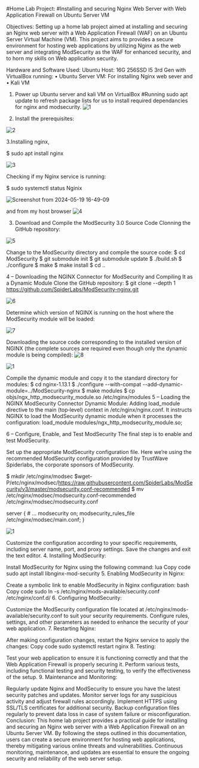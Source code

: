 #Home Lab Project: 
#Installing and securing Nginx Web Server with Web Application Firewall on Ubuntu Server VM

Objectives:
Setting up a home lab project aimed at installing and securing an Nginx web server with a Web Application Firewall (WAF) on an Ubuntu Server Virtual Machine (VM). This project aims to provides a secure environment for hosting web applications by utilizing Nginx as the web server and integrating ModSecurity as the WAF for enhanced security, and to horn my skills on Web application security.

Hardware and Software Used:
Ubuntu Host: 16G 256SSD I5 3rd Gen with VirtualBox running:
    • Ubuntu Server VM: For installing Nginx web sever and 
    • Kali VM


1. Power up Ubuntu server and kali VM on VirtualBox
#Running sudo apt update to refresh package lists for us to install required dependancies for nginx and modsecurity.
![1](https://github.com/Silvan254/Configuring-and-Securing-NGINX-Web-Server-with-Modsecurity-WAF-Web-application-Firewall-/assets/65334897/b9b81701-657a-4fd2-9e89-c099cf9faf7d)


2. Install the prerequisites:

   
![2](https://github.com/Silvan254/Configuring-and-Securing-NGINX-Web-Server-with-Modsecurity-WAF-Web-application-Firewall-/assets/65334897/5f9dc224-0bab-4210-abeb-bbe1891ac299)



3.Installing nginx, 

$ sudo apt install nginx

![3](https://github.com/Silvan254/Configuring-and-Securing-NGINX-Web-Server-with-Modsecurity-WAF-Web-application-Firewall-/assets/65334897/51aac9cd-479a-4901-ae8c-0b74cd25fae0)

Checking if my Nginx service is running:

$ sudo systemctl status Nginix

![Screenshot from 2024-05-19 16-49-09](https://github.com/Silvan254/Configuring-and-Securing-NGINX-Web-Server-with-Modsecurity-WAF-Web-application-Firewall-/assets/65334897/95154996-6a0b-4800-ac6c-b12822e2ee94)



and from my host browser
![4](https://github.com/Silvan254/Configuring-and-Securing-NGINX-Web-Server-with-Modsecurity-WAF-Web-application-Firewall-/assets/65334897/725c0e38-91af-4d3d-ad2f-4976bb2fd395)

3. Download and Compile the ModSecurity 3.0 Source Code
Clonning the GitHub repository:

![5](https://github.com/Silvan254/Configuring-and-Securing-NGINX-Web-Server-with-Modsecurity-WAF-Web-application-Firewall-/assets/65334897/611cc8c9-da19-4284-aaf3-7c8d143fa03e)


Change to the ModSecurity directory and compile the source code:
$ cd ModSecurity
$ git submodule init
$ git submodule update
$ ./build.sh
$ ./configure
$ make
$ make install
$ cd ..



4 – Downloading the NGINX Connector for ModSecurity and Compiling It as a Dynamic Module
Clone the GitHub repository:
$ git clone --depth 1 https://github.com/SpiderLabs/ModSecurity-nginx.git

![6](https://github.com/Silvan254/Configuring-and-Securing-NGINX-Web-Server-with-Modsecurity-WAF-Web-application-Firewall-/assets/65334897/877fdac5-d1a0-4ecd-8b2c-571870160982)

Determine which version of NGINX is running on the host where the ModSecurity module will be loaded:

![7](https://github.com/Silvan254/Configuring-and-Securing-NGINX-Web-Server-with-Modsecurity-WAF-Web-application-Firewall-/assets/65334897/7df3ef52-9b6c-406e-ba32-341f50072274)


Downloading the source code corresponding to the installed version of NGINX (the complete 
sources are required even though only the dynamic module is being compiled):
![8](https://github.com/Silvan254/Configuring-and-Securing-NGINX-Web-Server-with-Modsecurity-WAF-Web-application-Firewall-/assets/65334897/f4f717ec-14ac-4664-be87-3339ea8a0e33)

![1](https://github.com/Silvan254/Configuring-and-Securing-NGINX-Web-Server-with-Modsecurity-WAF-Web-application-Firewall-/assets/65334897/77abd59f-17ba-4296-89e3-ba06dee34fd4)

Compile the dynamic module and copy it to the standard directory for modules:
$ cd nginx-1.13.1
$ ./configure --with-compat --add-dynamic-module=../ModSecurity-nginx
$ make modules
$ cp objs/ngx_http_modsecurity_module.so /etc/nginx/modules
5 – Loading the NGINX ModSecurity Connector Dynamic Module:
Adding load_module directive to the main (top‑level) context in /etc/nginx/nginx.conf. It instructs NGINX to load the ModSecurity dynamic module when it processes the configuration:
load_module modules/ngx_http_modsecurity_module.so;


6 – Configure, Enable, and Test ModSecurity
The final step is to enable and test ModSecurity.

Set up the appropriate ModSecurity configuration file. Here we’re using the recommended ModSecurity configuration provided by TrustWave Spiderlabs, the corporate sponsors of ModSecurity.

$ mkdir /etc/nginx/modsec
$wget-P/etc/nginx/modsec/https://raw.githubusercontent.com/SpiderLabs/ModSecurity/v3/master/modsecurity.conf-recommended
$ mv /etc/nginx/modsec/modsecurity.conf-recommended /etc/nginx/modsec/modsecurity.conf

server {
    # ...
    modsecurity on;
    modsecurity_rules_file /etc/nginx/modsec/main.conf;
}


![1](https://github.com/Silvan254/Configuring-and-Securing-NGINX-Web-Server-with-Modsecurity-WAF-Web-application-Firewall-/assets/65334897/77abd59f-17ba-4296-89e3-ba06dee34fd4)

Customize the configuration according to your specific requirements, including server name, port, and proxy settings.
Save the changes and exit the text editor.
4. Installing ModSecurity:

Install ModSecurity for Nginx using the following command:
lua
Copy code
sudo apt install libnginx-mod-security
5. Enabling ModSecurity in Nginx:

Create a symbolic link to enable ModSecurity in Nginx configuration:
bash
Copy code
sudo ln -s /etc/nginx/mods-available/security.conf /etc/nginx/conf.d/
6. Configuring ModSecurity:

Customize the ModSecurity configuration file located at /etc/nginx/mods-available/security.conf to suit your security requirements.
Configure rules, settings, and other parameters as needed to enhance the security of your web application.
7. Restarting Nginx:

After making configuration changes, restart the Nginx service to apply the changes:
Copy code
sudo systemctl restart nginx
8. Testing:

Test your web application to ensure it is functioning correctly and that the Web Application Firewall is properly securing it.
Perform various tests, including functional testing and security testing, to verify the effectiveness of the setup.
9. Maintenance and Monitoring:

Regularly update Nginx and ModSecurity to ensure you have the latest security patches and updates.
Monitor server logs for any suspicious activity and adjust firewall rules accordingly.
Implement HTTPS using SSL/TLS certificates for additional security.
Backup configuration files regularly to prevent data loss in case of system failure or misconfiguration.
Conclusion:
This home lab project provides a practical guide for installing and securing an Nginx web server with a Web Application Firewall on an Ubuntu Server VM. By following the steps outlined in this documentation, users can create a secure environment for hosting web applications, thereby mitigating various online threats and vulnerabilities. Continuous monitoring, maintenance, and updates are essential to ensure the ongoing security and reliability of the web server setup.
